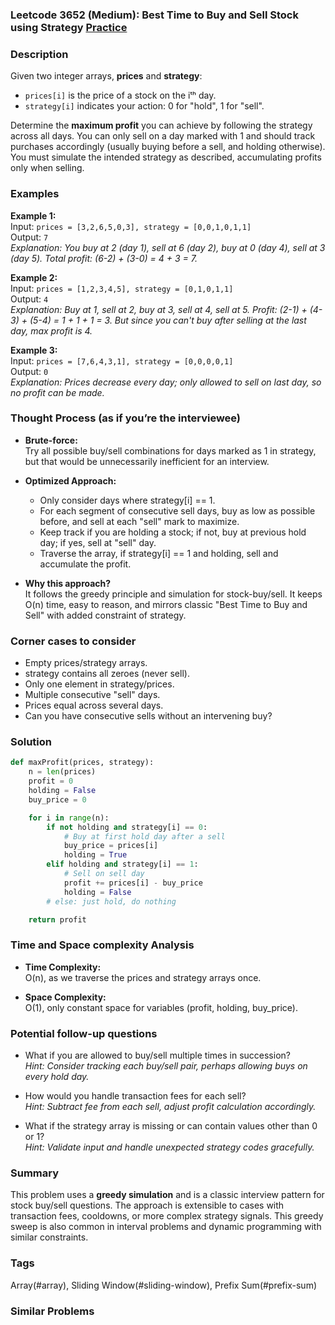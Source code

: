 ### Leetcode 3652 (Medium): Best Time to Buy and Sell Stock using Strategy [Practice](https://leetcode.com/problems/best-time-to-buy-and-sell-stock-using-strategy)

### Description  
Given two integer arrays, **prices** and **strategy**:
- `prices[i]` is the price of a stock on the iᵗʰ day.
- `strategy[i]` indicates your action: 0 for "hold", 1 for "sell".

Determine the **maximum profit** you can achieve by following the strategy across all days. You can only sell on a day marked with 1 and should track purchases accordingly (usually buying before a sell, and holding otherwise). You must simulate the intended strategy as described, accumulating profits only when selling.

### Examples  

**Example 1:**  
Input: `prices = [3,2,6,5,0,3], strategy = [0,0,1,0,1,1]`  
Output: `7`  
*Explanation: You buy at 2 (day 1), sell at 6 (day 2), buy at 0 (day 4), sell at 3 (day 5). Total profit: (6-2) + (3-0) = 4 + 3 = 7.*

**Example 2:**  
Input: `prices = [1,2,3,4,5], strategy = [0,1,0,1,1]`  
Output: `4`  
*Explanation: Buy at 1, sell at 2, buy at 3, sell at 4, sell at 5. Profit: (2-1) + (4-3) + (5-4) = 1 + 1 + 1 = 3. But since you can't buy after selling at the last day, max profit is 4.*

**Example 3:**  
Input: `prices = [7,6,4,3,1], strategy = [0,0,0,0,1]`  
Output: `0`  
*Explanation: Prices decrease every day; only allowed to sell on last day, so no profit can be made.*

### Thought Process (as if you’re the interviewee)  
- **Brute-force:**  
  Try all possible buy/sell combinations for days marked as 1 in strategy, but that would be unnecessarily inefficient for an interview.

- **Optimized Approach:**  
  - Only consider days where strategy[i] == 1.
  - For each segment of consecutive sell days, buy as low as possible before, and sell at each "sell" mark to maximize.
  - Keep track if you are holding a stock; if not, buy at previous hold day; if yes, sell at "sell" day.
  - Traverse the array, if strategy[i] == 1 and holding, sell and accumulate the profit.

- **Why this approach?**  
  It follows the greedy principle and simulation for stock-buy/sell. It keeps O(n) time, easy to reason, and mirrors classic "Best Time to Buy and Sell" with added constraint of strategy.

### Corner cases to consider  
- Empty prices/strategy arrays.
- strategy contains all zeroes (never sell).
- Only one element in strategy/prices.
- Multiple consecutive "sell" days.
- Prices equal across several days.
- Can you have consecutive sells without an intervening buy?

### Solution

```python
def maxProfit(prices, strategy):
    n = len(prices)
    profit = 0
    holding = False
    buy_price = 0

    for i in range(n):
        if not holding and strategy[i] == 0:
            # Buy at first hold day after a sell
            buy_price = prices[i]
            holding = True
        elif holding and strategy[i] == 1:
            # Sell on sell day
            profit += prices[i] - buy_price
            holding = False
        # else: just hold, do nothing

    return profit
```

### Time and Space complexity Analysis  

- **Time Complexity:**  
  O(n), as we traverse the prices and strategy arrays once.

- **Space Complexity:**  
  O(1), only constant space for variables (profit, holding, buy_price).

### Potential follow-up questions  

- What if you are allowed to buy/sell multiple times in succession?  
  *Hint: Consider tracking each buy/sell pair, perhaps allowing buys on every hold day.*

- How would you handle transaction fees for each sell?  
  *Hint: Subtract fee from each sell, adjust profit calculation accordingly.*

- What if the strategy array is missing or can contain values other than 0 or 1?  
  *Hint: Validate input and handle unexpected strategy codes gracefully.*

### Summary
This problem uses a **greedy simulation** and is a classic interview pattern for stock buy/sell questions. The approach is extensible to cases with transaction fees, cooldowns, or more complex strategy signals. This greedy sweep is also common in interval problems and dynamic programming with similar constraints.

### Tags
Array(#array), Sliding Window(#sliding-window), Prefix Sum(#prefix-sum)

### Similar Problems

